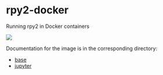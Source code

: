 # rpy2-docker
Running rpy2 in Docker containers

![](https://github.com/rpy2/rpy2-docker/workflows/Docker%20Image%20CI/badge.svg)

Documentation for the image is in the corresponding directory:
- [base](base/README.md)
- [jupyter](jupyter/README.md)
